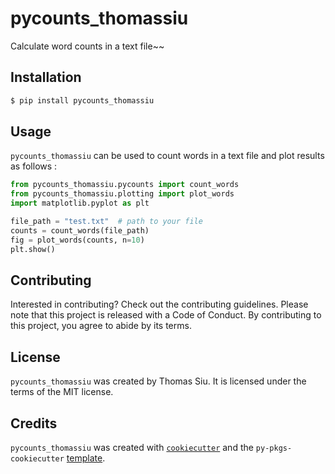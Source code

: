 # pycounts_thomassiu

Calculate word counts in a text file~~

## Installation

```bash
$ pip install pycounts_thomassiu
```

## Usage

`pycounts_thomassiu` can be used to count words in a text file and plot results
as follows :

```python
from pycounts_thomassiu.pycounts import count_words
from pycounts_thomassiu.plotting import plot_words
import matplotlib.pyplot as plt

file_path = "test.txt"  # path to your file
counts = count_words(file_path)
fig = plot_words(counts, n=10)
plt.show()
```

## Contributing

Interested in contributing? Check out the contributing guidelines. Please note that this project is released with a Code of Conduct. By contributing to this project, you agree to abide by its terms.

## License

`pycounts_thomassiu` was created by Thomas Siu. It is licensed under the terms of the MIT license.

## Credits

`pycounts_thomassiu` was created with [`cookiecutter`](https://cookiecutter.readthedocs.io/en/latest/) and the `py-pkgs-cookiecutter` [template](https://github.com/py-pkgs/py-pkgs-cookiecutter).
